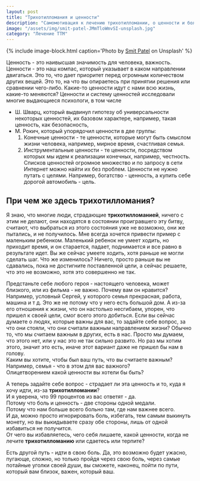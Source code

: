 ```yaml
---
layout: post
title: "Трихотилломания и ценности"
description: "Самомотивация к лечению трихотилломании, о ценности и боли как двух сторонах одной медали"
image: "/assets/img/smit-patel-JMmTloWmvSI-unsplash.jpg"
category: "Лечение ТТМ"
---
```


{% include image-block.html
caption='Photo by <a href="https://unsplash.com/@wallsbysmit" rel="nofollow">Smit Patel</a> on Unsplash'
%}


Ценность - это наивысшая значимость для человека, важность. Ценности - это наш компас, который указывает в каком направлении двигаться.
Это то, что дает приоритет перед огромным количеством других вещей.
Это то, на что вы опираетесь при принятии решения или сравнении чего-либо.
Какие-то ценности идут с нами всю жизнь, какие-то меняются?
Ценности и систему ценностей исследовали многие выдающиеся психологи, в том числе
- Ш. Шварц, который выдвинул гипотезу об универсальности некоторых ценностей, их базовом характере, например, такая ценность, как безопасность,
- М. Рокич, который упорядочил ценности в две группы:
  1. Конечные ценности - те ценности, которые могут быть смыслом жизни человека, например, мирное время, счастливая семья.
  2. Инструментальные ценности - те ценности, посредством которых мы идем к реализации конечных, например, честность.
     Списков ценностей огромное множество и по запросу в сети Интернет можно найти их без проблем.
     Ценности не нужно путать с целями. Например, богатство - ценность, а купить себе дорогой автомобиль - цель.

## При чем же здесь трихотилломания?
Я знаю, что многие люди, страдающие **трихотилломанией**, ничего с этим не делают, они находятся в 
состоянии проигравшего эту битву, считают, что выбраться из этого состояния уже не возможно, они же пытались, и не получилось.
Мне всегда хочется привести пример с маленьким ребенком. Маленький ребенок не умеет ходить, 
но приходит время, и он старается, падает, поднимается и все равно в результате идет. Вы же сейчас 
умеете ходить, хотя раньше не могли сделать шаг. Что же изменилось? Ничего, просто раньше вы не 
сдавались, пока не достигните поставленной цели, а сейчас решаете, что это не возможно, хотя это совершенно не так.

Предстаньте себе любого героя - настоящего человека, может близкого, или из фильма - не важно. Почему вам он нравится?  
Например, условный Сергей, у которого семья прекрасная, работа, машина и т д. Это же не потому что у него есть большой дом.
А из-за его отношения к жизни, что он настолько несгибаем, упорен, что пришел к своей цели, смог всего этого добиться.
Если вы сейчас думаете о людях, которые важны для вас, то задайте себе вопрос, за 
что они стояли, что они считали важным направлением жизни?
Обычно то, что мы считаем важным в других, есть в нас. Просто мы думаем, что этого нет, или у нас это не 
так сильно развито. Но раз мы хотим этого, значит это есть, иначе этот вариант даже не пришел бы нам в голову.  
Каким вы хотите, чтобы был ваш путь, что вы считаете важным?  
Например, семья - что в этом для вас важного?  
Олицетворением какой ценности вы хотели бы быть?  

А теперь задайте себе вопрос - страдает ли эта ценность и то, куда я хочу идти, из-за **трихотилломании**?  
И я уверена, что 99 процентов из вас ответят - да.  
Потому что боль и ценность - две стороны одной медали.  
Потому что нам больше всего больно там, где нам важнее всего.  
И да, можно просто игнорировать боль, избегать, тем самым выкинуть монету, но вы выкидываете сразу обе 
стороны, лишь от одной избавиться не получится.  
От чего вы избавляетесь, чего себя лишаете, какой ценности, когда не лечите **трихотилломанию** или сдаетесь или терпите?

Есть другой путь - идти в свою боль. Да, это возможно будет ужасно, пугающе, сложно, но только 
пройдя через свою боль, через самые потайные уголки своей души, вы сможете, наконец, пойти по пути, 
который вам близок, важен, который ваш.